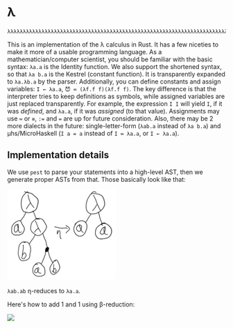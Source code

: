 # λ

```
λλλλλλλλλλλλλλλλλλλλλλλλλλλλλλλλλλλλλλλλλλλλλλλλλλλλλλλλλλλλλλλλλλλλλλλλλλλλλλλλ
```

This is an implementation of the λ calculus in Rust. It has a few niceties to
make it more of a usable programming language. As a mathematician/computer
scientist, you should be familiar with the basic syntax: `λa.a` is the Identity
function. We also support the shortened syntax, so that `λa b.a` is the Kestrel
(constant function). It is transparently expanded to `λa.λb.a` by the parser.
Additionally, you can define constants and assign variables: `I ← λa.a`,
`😈 ≔ (λf.f f)(λf.f f)`. The key difference is that the interpreter tries to
keep definitions as symbols, while assigned variables are just replaced
transparently. For example, the expression `I I` will yield `I`, if it was
_defined_, and `λa.a`, if it was _assigned_ (to that value). Assignments may
use `≔` or `≡`, `:=` and `=` are up for future consideration. Also, there may
be 2 more dialects in the future:
single-letter-form (`λab.a` instead of `λa b.a`) and
μhs/MicroHaskell (`I a = a` instead of `I ≔ λa.a`, or `I ← λa.a`).

## Implementation details

We use `pest` to parse your statements into a high-level AST, then we generate
proper ASTs from that. Those basically look like that:

<img src="IMG_0049.PNG" width="250" />

`λab.ab` η-reduces to `λa.a`.

Here's how to add 1 and 1 using β-reduction:

![](Β.PNG)
